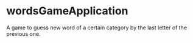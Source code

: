 # wordsGameApplication
A game to guess new word of a certain category by the last letter of the previous one.
